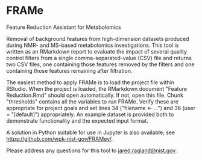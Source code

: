 # FRAMe
Feature Reduction Assistant for Metabolomics

Removal of background features from high-dimension datasets produced during NMR- and MS-based metabolomics investigations. This tool is written as an RMarkdown report to evaluate the impact of several quality control filters from a single comma-separated-value (CSV) file and returns two CSV files, one containing those features removed by the filters and one containing those features remaining after filtration.

The easiest method to apply FRAMe is to load the project file within RStudio. When the project is loaded, the RMarkdown document "Feature Reduction.Rmd" should open automatically. If not, open this file. Chunk "thresholds" contains all the variables to run FRAMe. Verify these are appropriate for project goals and set lines 34 ("filename <- ...") and 36 (user = "[default]") appropriately. An example dataset is provided both to demonstrate functionality and the expected input format.

A solution in Python suitable for use in Jupyter is also available; see https://github.com/wpk-nist-gov/FRAMey/.

Please address any questions for this tool to jared.ragland@nist.gov.
